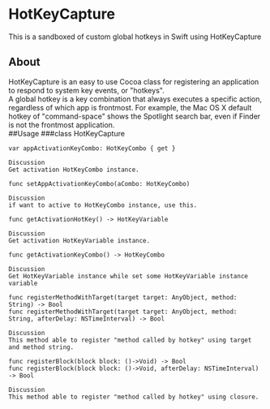 # HotKeyCapture
This is a sandboxed of custom global hotkeys in Swift using HotKeyCapture
## About
HotKeyCapture is an easy to use Cocoa class for registering an application to respond to system key events, or "hotkeys".  
A global hotkey is a key combination that always executes a specific action, regardless of which app is frontmost. For example, the Mac OS X default hotkey of "command-space" shows the Spotlight search bar, even if Finder is not the frontmost application.  
##Usage
###class HotKeyCapture
```
var appActivationKeyCombo: HotKeyCombo { get }

Discussion
Get activation HotKeyCombo instance.

func setAppActivationKeyCombo(aCombo: HotKeyCombo)

Discussion
if want to active to HotKeyCombo instance, use this.

func getActivationHotKey() -> HotKeyVariable

Discussion
Get activation HotKeyVariable instance.

func getActivationKeyCombo() -> HotKeyCombo

Discussion
Get HotKeyVariable instance while set some HotKeyVariable instance variable

func registerMethodWithTarget(target target: AnyObject, method: String) -> Bool
func registerMethodWithTarget(target target: AnyObject, method: String, afterDelay: NSTimeInterval) -> Bool

Discussion
This method able to register "method called by hotkey" using target and method string.

func registerBlock(block block: ()->Void) -> Bool
func registerBlock(block block: ()->Void, afterDelay: NSTimeInterval) -> Bool

Discussion
This method able to register "method called by hotkey" using closure.
```
